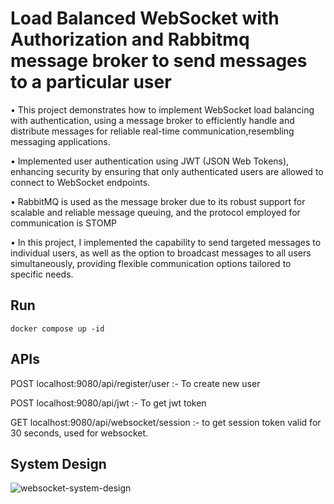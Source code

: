 # Load Balanced WebSocket with Authorization and Rabbitmq message broker to send messages to a particular user

• This project demonstrates how to implement WebSocket load balancing with authentication, using a message broker to efficiently handle and distribute messages for reliable real-time communication,resembling messaging applications.

• Implemented user authentication using JWT (JSON Web Tokens), enhancing security by ensuring that only authenticated users are allowed to connect to WebSocket endpoints.

• RabbitMQ is used as the message broker due to its robust support for scalable and reliable message queuing, and the protocol employed for communication is STOMP

• In this project, I implemented the capability to send targeted messages to individual users, as well as the option to broadcast messages to all users simultaneously, providing flexible communication options tailored to specific needs.

## Run

```docker
docker compose up -id
```

## APIs

POST localhost:9080/api/register/user :- To create new user

POST localhost:9080/api/jwt :- To get jwt token

GET localhost:9080/api/websocket/session :- to get session token valid for 30 seconds, used for websocket. 

## System Design
![websocket-system-design](https://user-images.githubusercontent.com/77961230/197375506-368fdc6a-5d72-4141-aa7a-e832c400ae36.jpg)
